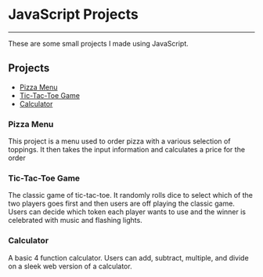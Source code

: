  <h1>JavaScript Projects</h1>
  <hr>
  <p>These are some small projects I made using JavaScript.</p>

  <h2>Projects</h2>
	<ul>
		<li><a href="https://github.com/jmiraf/JavaScript-Projects/blob/84a7a4de0aa0e8735ad90d3ddce5b697adaedff7/Basic%20JavaScript%20Projects/Pizza%20menu/pizza.html">Pizza Menu </a></li>
		<li><a href="https://github.com/jmiraf/JavaScript-Projects/blob/84a7a4de0aa0e8735ad90d3ddce5b697adaedff7/Basic%20JavaScript%20Projects/TicTacToe/TictacToe.html">Tic-Tac-Toe Game </a></li>
		<li><a href="#Calc">Calculator </a></li>
	</ul>
	<h3>Pizza Menu</h3>
	<p>This project is a menu used to order pizza with a various selection of toppings. It then takes the input information and calculates a price for the order</p>
	<h3>Tic-Tac-Toe Game</h3>
	<p>The classic game of tic-tac-toe. It randomly rolls dice to select which of the two players goes first and then users are off playing the classic game. Users can decide which token each player wants to use and the winner is celebrated with music and flashing lights.
	<h3 id="#Calc">Calculator</h3>
	<p>A basic 4 function calculator. Users can add, subtract, multiple, and divide on a sleek web version of a calculator.
  
